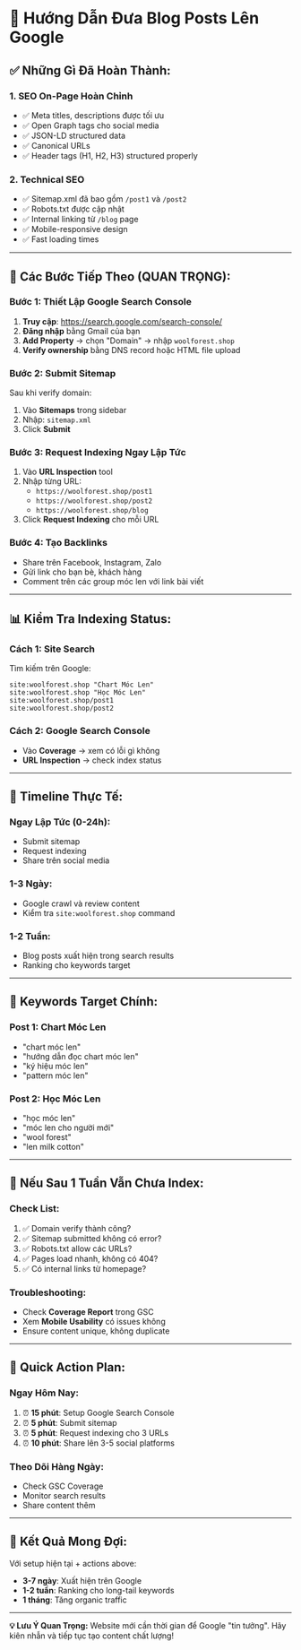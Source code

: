 # 🚀 Hướng Dẫn Đưa Blog Posts Lên Google

## ✅ Những Gì Đã Hoàn Thành:

### 1. **SEO On-Page Hoàn Chỉnh**
- ✅ Meta titles, descriptions được tối ưu
- ✅ Open Graph tags cho social media
- ✅ JSON-LD structured data
- ✅ Canonical URLs
- ✅ Header tags (H1, H2, H3) structured properly

### 2. **Technical SEO**
- ✅ Sitemap.xml đã bao gồm `/post1` và `/post2`
- ✅ Robots.txt được cập nhật
- ✅ Internal linking từ `/blog` page
- ✅ Mobile-responsive design
- ✅ Fast loading times

---

## 🎯 **Các Bước Tiếp Theo (QUAN TRỌNG):**

### **Bước 1: Thiết Lập Google Search Console**
1. **Truy cập**: https://search.google.com/search-console/
2. **Đăng nhập** bằng Gmail của bạn
3. **Add Property** → chọn "Domain" → nhập `woolforest.shop`
4. **Verify ownership** bằng DNS record hoặc HTML file upload

### **Bước 2: Submit Sitemap**
Sau khi verify domain:
1. Vào **Sitemaps** trong sidebar
2. Nhập: `sitemap.xml`
3. Click **Submit**

### **Bước 3: Request Indexing Ngay Lập Tức**
1. Vào **URL Inspection** tool
2. Nhập từng URL:
   - `https://woolforest.shop/post1`
   - `https://woolforest.shop/post2`
   - `https://woolforest.shop/blog`
3. Click **Request Indexing** cho mỗi URL

### **Bước 4: Tạo Backlinks**
- Share trên Facebook, Instagram, Zalo
- Gửi link cho bạn bè, khách hàng
- Comment trên các group móc len với link bài viết

---

## 📊 **Kiểm Tra Indexing Status:**

### **Cách 1: Site Search**
Tìm kiếm trên Google:
```
site:woolforest.shop "Chart Móc Len"
site:woolforest.shop "Học Móc Len"
site:woolforest.shop/post1
site:woolforest.shop/post2
```

### **Cách 2: Google Search Console**
- Vào **Coverage** → xem có lỗi gì không
- **URL Inspection** → check index status

---

## 🔄 **Timeline Thực Tế:**

### **Ngay Lập Tức (0-24h):**
- Submit sitemap
- Request indexing
- Share trên social media

### **1-3 Ngày:**
- Google crawl và review content
- Kiểm tra `site:woolforest.shop` command

### **1-2 Tuần:**
- Blog posts xuất hiện trong search results
- Ranking cho keywords target

---

## 🎯 **Keywords Target Chính:**

### **Post 1**: Chart Móc Len
- "chart móc len"
- "hướng dẫn đọc chart móc len"
- "ký hiệu móc len"
- "pattern móc len"

### **Post 2**: Học Móc Len
- "học móc len"
- "móc len cho người mới"
- "wool forest"
- "len milk cotton"

---

## 🚨 **Nếu Sau 1 Tuần Vẫn Chưa Index:**

### **Check List:**
1. ✅ Domain verify thành công?
2. ✅ Sitemap submitted không có error?
3. ✅ Robots.txt allow các URLs?
4. ✅ Pages load nhanh, không có 404?
5. ✅ Có internal links từ homepage?

### **Troubleshooting:**
- Check **Coverage Report** trong GSC
- Xem **Mobile Usability** có issues không
- Ensure content unique, không duplicate

---

## 📱 **Quick Action Plan:**

### **Ngay Hôm Nay:**
1. ⏰ **15 phút**: Setup Google Search Console
2. ⏰ **5 phút**: Submit sitemap
3. ⏰ **5 phút**: Request indexing cho 3 URLs
4. ⏰ **10 phút**: Share lên 3-5 social platforms

### **Theo Dõi Hàng Ngày:**
- Check GSC Coverage
- Monitor search results
- Share content thêm

---

## 🎉 **Kết Quả Mong Đợi:**

Với setup hiện tại + actions above:
- **3-7 ngày**: Xuất hiện trên Google
- **1-2 tuần**: Ranking cho long-tail keywords
- **1 tháng**: Tăng organic traffic

---

**💡 Lưu Ý Quan Trọng:**
Website mới cần thời gian để Google "tin tưởng". Hãy kiên nhẫn và tiếp tục tạo content chất lượng! 